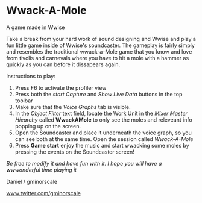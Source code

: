 # Wwack-A-Mole
 A game made in Wwise
 
 
 Take a break from your hard work of sound designing and Wwise and play a fun little game inside of Wwise's soundcaster. The gameplay is fairly simply and resembles the traditional wwack-a-Mole game that you know and love from tivolis and carnevals where you have to hit a mole with a hammer as quickly as you can before it dissapears again.
 
Instructions to play:
1. Press F6 to activate the profiler view
2. Press both the _start Capture_ and _Show Live Data_ buttons in the top toolbar
3. Make sure that the _Voice Graphs_ tab is visible.
4. In the _Object Filter_ text field, locate the Work Unit in the _Mixer Master Hiearchy_ called **WwackAMole** to only see the moles and releveant info popping up on the screen.
5. Open the Soundcaster and place it underneath the voice graph, so you can see both at the same time. Open the session called _Wwack-A-Mole_
6. Press **Game start** enjoy the music and start wwacking some moles by pressing the events on the Soundcaster screen!



_Be free to modify it and have fun with it. I hope you will have a wwwonderful time playing it_

Daniel / gminorscale

www.twitter.com/gminorscale
